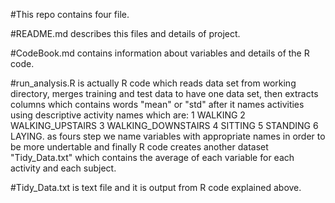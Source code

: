 


#This repo contains four file. 

#README.md describes this files and details of project. 

#CodeBook.md contains information about variables and details of the R code. 

#run_analysis.R is actually R code which reads data set from working directory, merges training and test data to have one data set, then extracts columns which contains words "mean" or "std" after it names activities using descriptive activity names which are: 
1 WALKING
2 WALKING_UPSTAIRS
3 WALKING_DOWNSTAIRS
4 SITTING
5 STANDING
6 LAYING.
as fours step we name variables with appropriate names in order to be more undertable and finally R code creates another dataset "Tidy_Data.txt" which contains the average of each variable for each activity and each subject.

#Tidy_Data.txt is text file and it is output from R code explained above.

